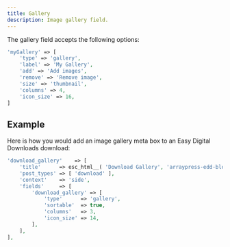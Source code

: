 ```yaml
---
title: Gallery
description: Image gallery field.
---
```


The gallery field accepts the following options:

```php
'myGallery' => [
    'type' => 'gallery',
    'label' => 'My Gallery',
    'add' => 'Add images',
    'remove' => 'Remove image',
    'size' => 'thumbnail',
    'columns' => 4,
    'icon_size' => 16,
]
```

## Example

Here is how you would add an image gallery meta box to an Easy Digital Downloads download:

```php
'download_gallery'    => [
    'title'      => esc_html__( 'Download Gallery', 'arraypress-edd-blocks' ),
    'post_types' => [ 'download' ],
    'context'    => 'side',
    'fields'     => [
        'download_gallery' => [
            'type'      => 'gallery',
            'sortable'  => true,
            'columns'   => 3,
            'icon_size' => 14,
        ],
    ],
],
``` 